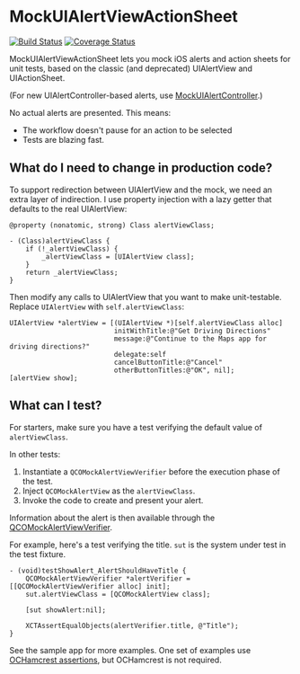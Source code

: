 # MockUIAlertViewActionSheet

[![Build Status](https://travis-ci.org/jonreid/MockUIAlertViewActionSheet.svg?branch=master)](https://travis-ci.org/jonreid/MockUIAlertViewActionSheet)
[![Coverage Status](https://coveralls.io/repos/jonreid/MockUIAlertViewActionSheet/badge.svg?branch=master&service=github)](https://coveralls.io/github/jonreid/MockUIAlertViewActionSheet?branch=master)

MockUIAlertViewActionSheet lets you mock iOS alerts and action sheets for unit
tests, based on the classic (and deprecated) UIAlertView and UIActionSheet.

(For new UIAlertController-based alerts, use
[MockUIAlertController](https://github.com/jonreid/MockUIAlertController).)

No actual alerts are presented. This means:

* The workflow doesn't pause for an action to be selected
* Tests are blazing fast.


## What do I need to change in production code?

To support redirection between UIAlertView and the mock, we need an extra 
layer of indirection. I use property injection with a lazy getter that defaults
to the real UIAlertView:

```obj-c
@property (nonatomic, strong) Class alertViewClass;
```

```obj-c
- (Class)alertViewClass {
    if (!_alertViewClass) {
        _alertViewClass = [UIAlertView class];
    }
    return _alertViewClass;
}
```

Then modify any calls to UIAlertView that you want to make unit-testable.
Replace `UIAlertView` with `self.alertViewClass`:

```obj-c
UIAlertView *alertView = [(UIAlertView *)[self.alertViewClass alloc]
                          initWithTitle:@"Get Driving Directions"
                          message:@"Continue to the Maps app for driving directions?"
                          delegate:self
                          cancelButtonTitle:@"Cancel"
                          otherButtonTitles:@"OK", nil];
[alertView show];
```
 

## What can I test?

For starters, make sure you have a test verifying the default value of
`alertViewClass`.

In other tests:

1. Instantiate a `QCOMockAlertViewVerifier` before the execution phase of the test.
2. Inject `QCOMockAlertView` as the `alertViewClass`.
3. Invoke the code to create and present your alert.

Information about the alert is then available through the
[QCOMockAlertViewVerifier](https://github.com/jonreid/MockUIAlertViewActionSheet/blob/master/TestSupport/QCOMockAlertViewVerifier.h).

For example, here's a test verifying the title. `sut` is the system under test
in the test fixture.

```obj-c
- (void)testShowAlert_AlertShouldHaveTitle {
    QCOMockAlertViewVerifier *alertVerifier = [[QCOMockAlertViewVerifier alloc] init];
    sut.alertViewClass = [QCOMockAlertView class];

    [sut showAlert:nil];

    XCTAssertEqualObjects(alertVerifier.title, @"Title");
}
```

See the sample app for more examples. One set of examples use
[OCHamcrest assertions](https://github.com/hamcrest/OCHamcrest), but OCHamcrest
is not required.
